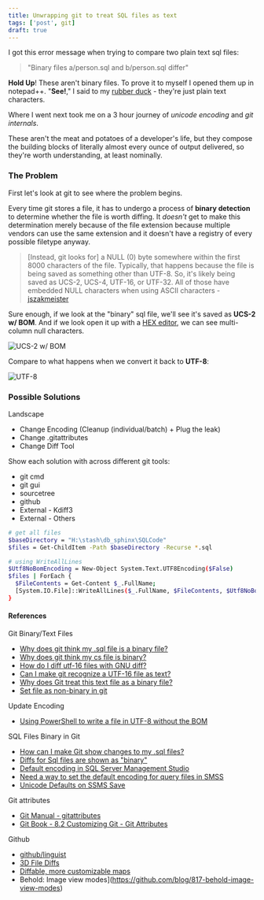 ```yaml
---
title: Unwrapping git to treat SQL files as text
tags: ['post', git]
draft: true
---
```


I got this error message when trying to compare two plain text sql files:

>"Binary files a/person.sql and b/person.sql differ"

**Hold Up**!  These aren't binary files.  To prove it to myself I opened them up in notepad++.  "**See!**," I said to my [rubber duck][1] - they're just plain text characters.   

Where I went next took me on a 3 hour journey of *unicode encoding* and *git internals*. 

These aren't the meat and potatoes of a developer's life, but they compose the building blocks of literally almost every ounce of output delivered, so they're worth understanding, at least nominally.

### The Problem

First let's look at git to see where the problem begins.

Every time git stores a file, it has to undergo a process of **binary detection** to determine whether the file is worth diffing.  It  *doesn't* get to make this determination merely because of the file extension because multiple vendors can use the same extension and it doesn't have a registry of every possible filetype anyway.  

> [Instead, git looks for] a NULL (0) byte somewhere within the first 8000 characters of the file. Typically, that happens because the file is being saved as something other than UTF-8. So, it's likely being saved as UCS-2, UCS-4, UTF-16, or UTF-32. All of those have embedded NULL characters when using ASCII characters
> \- [jszakmeister](http://stackoverflow.com/a/19723302/1366033)

Sure enough, if we look at the "binary" sql file, we'll see it's saved as **UCS-2 w/ BOM**.  And if we look open it up with a [HEX editor](http://superuser.com/q/14465/180163), we can see multi-column null characters.

![UCS-2 w/ BOM](https://i.imgur.com/Kws9ati.png)

Compare to what happens when we convert it back to **UTF-8**:

![UTF-8](https://i.imgur.com/hAhUF55.png)


### Possible Solutions

Landscape

* Change Encoding (Cleanup (individual/batch) + Plug the leak)
* Change .gitattributes
* Change Diff Tool

Show each solution with across different git tools:

* git cmd
* git gui
* sourcetree
* github
* External - Kdiff3
* External - Others


```bash
# get all files
$baseDirectory = "H:\stash\db_sphinx\SQLCode"
$files = Get-ChildItem -Path $baseDirectory -Recurse *.sql

# using WriteAllLines
$Utf8NoBomEncoding = New-Object System.Text.UTF8Encoding($False)
$files | ForEach {
  $FileContents = Get-Content $_.FullName;
  [System.IO.File]::WriteAllLines($_.FullName, $FileContents, $Utf8NoBomEncoding)
}
```

#### References

Git Binary/Text Files
* [Why does git think my .sql file is a binary file?](http://stackoverflow.com/q/28145687/1366033)
* [Why does git think my cs file is binary?](http://stackoverflow.com/q/2506041/1366033)
* [How do I diff utf-16 files with GNU diff?](http://stackoverflow.com/q/778291/1366033)
* [Can I make git recognize a UTF-16 file as text?](http://stackoverflow.com/q/777949/1366033)
* [Why does Git treat this text file as a binary file?](http://stackoverflow.com/q/6855712/1366033)
* [Set file as non-binary in git](http://stackoverflow.com/q/19722971/1366033)

Update Encoding

* [Using PowerShell to write a file in UTF-8 without the BOM](http://stackoverflow.com/q/5596982/1366033)

SQL Files Binary in Git

* [How can I make Git show changes to my .sql files?](http://stackoverflow.com/q/31540210/1366033)
* [Diffs for Sql files are shown as "binary"](https://github.com/github/linguist/issues/1873)
* [Default encoding in SQL Server Management Studio](http://stackoverflow.com/q/21476261/1366033)
* [Need a way to set the default encoding for query files in SMSS](https://connect.microsoft.com/SQLServer/feedback/details/336750/need-a-way-to-set-the-default-encoding-for-query-files-in-smss)
* [Unicode Defaults on SSMS Save](https://connect.microsoft.com/SQLServer/feedback/details/288677/unicode-defaults-on-ssms-save)

Git attributes

* [Git Manual - gitattributes](https://www.git-scm.com/docs/gitattributes.html)
* [Git Book - 8.2 Customizing Git - Git Attributes](https://git-scm.com/book/en/v2/Customizing-Git-Git-Attributes)


Github

* [github/linguist](https://github.com/github/linguist)
* [3D File Diffs](https://github.com/blog/1633-3d-file-diffs)
* [Diffable, more customizable maps](https://github.com/blog/1772-diffable-more-customizable-maps)
* Behold: Image view modes](https://github.com/blog/817-behold-image-view-modes)

[1]: https://en.wikipedia.org/wiki/Rubber_duck_debugging "Rubber Duck Debugging"
[images]: http://imgur.com/a/B1Rsj
